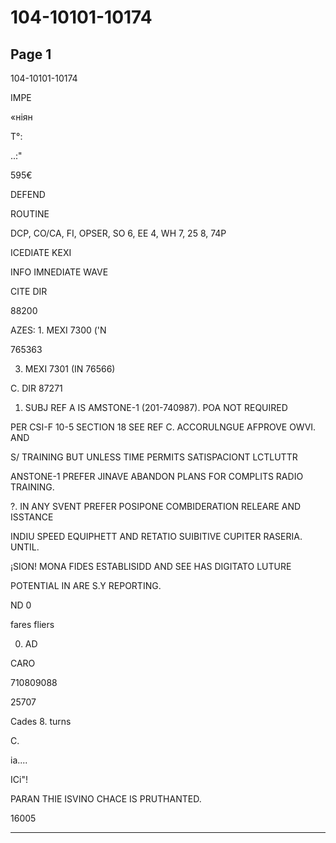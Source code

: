 # 104-10101-10174

## Page 1

104-10101-10174

IMPE

«ніян

T°:

..:"

595€

DEFEND

ROUTINE

DCP, CO/CA, FI, OPSER, SO 6, EE 4, WH 7, 25 8, 74P

ICEDIATE KEXI

INFO IMNEDIATE WAVE

CITE DIR

88200

AZES: 1. MEXI 7300 ('N

765363

3. MEXI 7301 (IN 76566)

C. DIR 87271

1. SUBJ REF A IS AMSTONE-1 (201-740987). POA NOT REQUIRED

PER CSI-F 10-5 SECTION 18 SEE REF C. ACCORULNGUE AFPROVE OWVI. AND

S/ TRAINING BUT UNLESS TIME PERMITS SATISPACIONT LCTLUTTR

ANSTONE-1 PREFER JINAVE ABANDON PLANS FOR COMPLITS RADIO TRAINING.

?. IN ANY SVENT PREFER POSIPONE COMBIDERATION RELEARE AND ISSTANCE

INDIU SPEED EQUIPHETT AND RETATIO SUIBITIVE CUPITER RASERIA. UNTIL.

¡SION! MONA FIDES ESTABLISIDD AND SEE HAS DIGITATO LUTURE

POTENTIAL IN ARE S.Y REPORTING.

ND 0

fares fliers

00. AD

CARO

710809088

25707

Cades 8. turns

C.

ia....

ICi"!

PARAN THIE ISVINO CHACE IS PRUTHANTED.

16005

---

